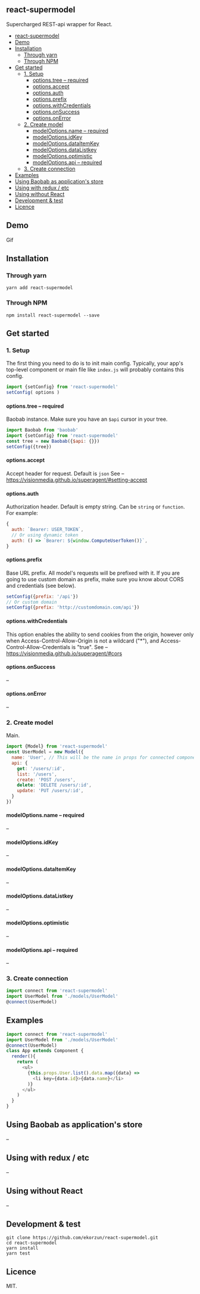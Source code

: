 ## react-supermodel
Supercharged REST-api wrapper for React. 


- [react-supermodel](#react-supermodel)
- [Demo](#demo)
- [Installation](#installation)
  - [Through yarn](#through-yarn)
  - [Through NPM](#through-npm)
- [Get started](#get-started)
  - [1. Setup](#1-setup)
    - [options.tree – required](#optionstree--required)
    - [options.accept](#optionsaccept)
    - [options.auth](#optionsauth)
    - [options.prefix](#optionsprefix)
    - [options.withCredentials](#optionswithcredentials)
    - [options.onSuccess](#optionsonsuccess)
    - [options.onError](#optionsonerror)
  - [2. Create model](#2-create-model)
    - [modelOptions.name – required](#modeloptionsname--required)
    - [modelOptions.idKey](#modeloptionsidkey)
    - [modelOptions.dataItemKey](#modeloptionsdataitemkey)
    - [modelOptions.dataListkey](#modeloptionsdatalistkey)
    - [modelOptions.optimistic](#modeloptionsoptimistic)
    - [modelOptions.api – required](#modeloptionsapi--required)
  - [3. Create connection](#3-create-connection)
- [Examples](#examples)
- [Using Baobab as application's store](#using-baobab-as-applications-store)
- [Using with redux / etc](#using-with-redux--etc)
- [Using without React](#using-without-react)
- [Development & test](#development--test)
- [Licence](#licence)

## Demo

Gif

## Installation

### Through yarn
```
yarn add react-supermodel
```

### Through NPM
```
npm install react-supermodel --save
```

## Get started

### 1. Setup
The first thing you need to do is to init main config.
Typically, your app's top-level component or main file like `index.js` will probably contains this config.

```javascript
import {setConfig} from 'react-supermodel'
setConfig( options )
```

#### options.tree – required
Baobab instance. Make sure you have an `$api` cursor in your tree. 
```javascript
import Baobab from 'baobab'
import {setConfig} from 'react-supermodel'
const tree = new Baobab({$api: {}})
setConfig({tree})
```

#### options.accept
Accept header for request. Default is `json`
See – https://visionmedia.github.io/superagent/#setting-accept

#### options.auth
Authorization header. Default is empty string. Can be `string` or `function`.
For example:
```javascript
{
  auth: `Bearer: USER_TOKEN`,
  // Or using dynamic token
  auth: () => `Bearer: ${window.ComputeUserToken()}`,
}
```

#### options.prefix
Base URL prefix. All model's requests will be prefixed with it.
If you are going to use custom domain as prefix, make sure you know about CORS and credentials (see below).
```javascript
setConfig({prefix: '/api'})
// Or custom domain
setConfig({prefix: 'http://customdomain.com/api'})
```

#### options.withCredentials
This option enables the ability to send cookies from the origin, however only when Access-Control-Allow-Origin is not a wildcard ("*"), and Access-Control-Allow-Credentials is "true".
See – https://visionmedia.github.io/superagent/#cors


#### options.onSuccess
–

#### options.onError
–


### 2. Create model

Main.

```javascript
import {Model} from 'react-supermodel'
const UserModel = new Model({
  name: 'User', // This will be the name in props for connected component
  api: {
    get: '/users/:id',
    list: '/users',
    create: 'POST /users',
    delete: 'DELETE /users/:id',
    update: 'PUT /users/:id',
  }
})
```


#### modelOptions.name – required
–

#### modelOptions.idKey
–

#### modelOptions.dataItemKey
–

#### modelOptions.dataListkey
–

#### modelOptions.optimistic
–

#### modelOptions.api – required
–

### 3. Create connection
```javascript
import connect from 'react-supermodel'
import UserModel from './models/UserModel'
@connect(UserModel)
```

## Examples
```javascript
import connect from 'react-supermodel'
import UserModel from './models/UserModel'
@connect(UserModel)
class App extends Component {
  render(){
    return (
      <ul>
        {this.props.User.list().data.map({data} =>
          <li key={data.id}>{data.name}</li>
        )}
      </ul>
    )
  }
}
```

## Using Baobab as application's store
–

## Using with redux / etc
–

## Using without React
–

## Development & test

```
git clone https://github.com/ekorzun/react-supermodel.git
cd react-supermodel
yarn install
yarn test
```

## Licence 
MIT.

